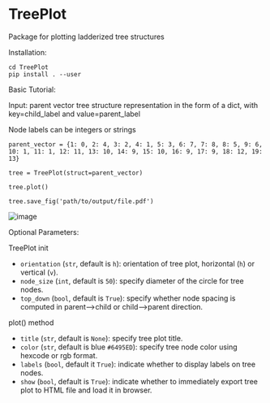 # TreePlot

Package for plotting ladderized tree structures 

Installation:

```
cd TreePlot
pip install . --user
```

Basic Tutorial:

Input: parent vector tree structure representation in the form of a dict, with key=child_label and value=parent_label

Node labels can be integers or strings

```
parent_vector = {1: 0, 2: 4, 3: 2, 4: 1, 5: 3, 6: 7, 7: 8, 8: 5, 9: 6, 10: 1, 11: 1, 12: 11, 13: 10, 14: 9, 15: 10, 16: 9, 17: 9, 18: 12, 19: 13} 

tree = TreePlot(struct=parent_vector)

tree.plot()

tree.save_fig('path/to/output/file.pdf')

```
![image](https://github.com/verammaz/TreePlot/assets/110197814/771834a4-cfb6-4f33-963f-454a8faf7c5f)


Optional Parameters:

TreePlot init
- `orientation` (`str`, default is `h`): orientation of tree plot, horizontal (`h`) or vertical (`v`).
- `node_size` (`int`, default is `50`): specify diameter of the circle for tree nodes.
- `top_down` (`bool`, default is `True`): specify whether node spacing is computed in parent-->child or child-->parent direction.

plot() method
- `title` (`str`, default is `None`): specify tree plot title.
- `color` (`str`, default is blue `#6495ED`): specify tree node color using hexcode or rgb format.
- `labels` (`bool`, default it `True`): indicate whether to display labels on tree nodes.
- `show` (`bool`, default is `True`): indicate whether to immediately export tree plot to HTML file and load it in browser.

